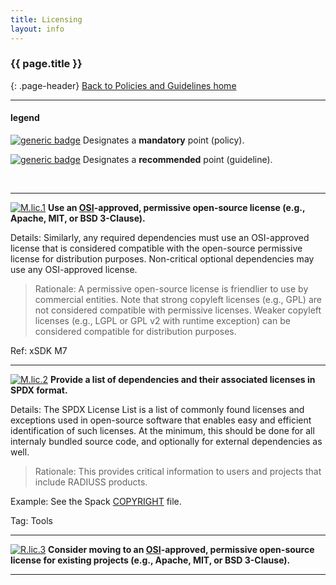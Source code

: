 ```yaml
---
title: Licensing
layout: info
---
```


### {{ page.title }}
{: .page-header}
[Back to Policies and Guidelines home](/radiuss/policies/)

---

#### legend

[![generic badge](https://img.shields.io/badge/M.section-N-blue.svg)]() Designates a __mandatory__ point (policy).

[![generic badge](https://img.shields.io/badge/R.section-N-9cf.svg)]() Designates a __recommended__ point (guideline).

&nbsp;

---

[![M.lic.1](https://img.shields.io/badge/M.lic-1-blue.svg)]()  **Use an [OSI](https://opensource.org/licenses)-approved, permissive open-source license (e.g., Apache, MIT, or BSD 3-Clause).**  

Details: Similarly, any required dependencies must use an OSI-approved license that is considered compatible with the open-source permissive license for distribution purposes. Non-critical optional dependencies may use any OSI-approved license.

> Rationale: A permissive open-source license is friendlier to use by commercial entities. Note that strong copyleft licenses (e.g., GPL) are not considered compatible with permissive licenses. Weaker copyleft licenses (e.g., LGPL or GPL v2 with runtime exception) can be considered compatible for distribution purposes.

Ref: xSDK M7

---

[![M.lic.2](https://img.shields.io/badge/M.lic-2-blue.svg)]()  **Provide a list of dependencies and their associated licenses in SPDX format.**

Details: The SPDX License List is a list of commonly found licenses and exceptions used in open-source software that enables easy and efficient identification of such licenses. At the minimum, this should be done for all internaly bundled source code, and optionally for external dependencies as well.

> Rationale: This provides critical information to users and projects that include RADIUSS products.

Example:  See the Spack [COPYRIGHT](https://github.com/spack/spack/blob/develop/COPYRIGHT) file.

Tag: Tools 

---

[![R.lic.3](https://img.shields.io/badge/R.lic-3-9cf.svg)]()  **Consider moving to an [OSI](https://opensource.org/licenses)-approved, permissive open-source license for existing projects (e.g., Apache, MIT, or BSD 3-Clause).** 

---
